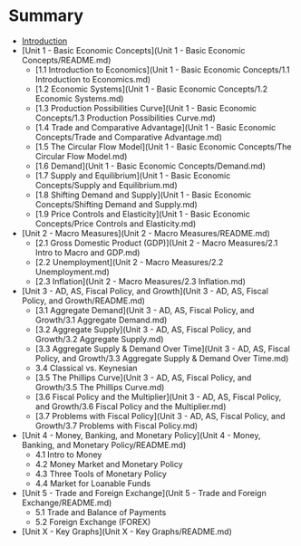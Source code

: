 # Summary

* [Introduction](README.md)
* [Unit 1 - Basic Economic Concepts](Unit 1 - Basic Economic Concepts/README.md)
   * [1.1 Introduction to Economics](Unit 1 - Basic Economic Concepts/1.1 Introduction to Economics.md)
   * [1.2 Economic Systems](Unit 1 - Basic Economic Concepts/1.2 Economic Systems.md)
   * [1.3 Production Possibilities Curve](Unit 1 - Basic Economic Concepts/1.3 Production Possibilities Curve.md)
   * [1.4 Trade and Comparative Advantage](Unit 1 - Basic Economic Concepts/Trade and Comparative Advantage.md)
   * [1.5 The Circular Flow Model](Unit 1 - Basic Economic Concepts/The Circular Flow Model.md)
   * [1.6 Demand](Unit 1 - Basic Economic Concepts/Demand.md)
   * [1.7 Supply and Equilibrium](Unit 1 - Basic Economic Concepts/Supply and Equilibrium.md)
   * [1.8 Shifting Demand and Supply](Unit 1 - Basic Economic Concepts/Shifting Demand and Supply.md)
   * [1.9 Price Controls and Elasticity](Unit 1 - Basic Economic Concepts/Price Controls and Elasticity.md)
* [Unit 2 - Macro Measures](Unit 2 - Macro Measures/README.md)
   * [2.1 Gross Domestic Product (GDP)](Unit 2 - Macro Measures/2.1 Intro to Macro and GDP.md)
   * [2.2 Unemployment](Unit 2 - Macro Measures/2.2 Unemployment.md)
   * [2.3 Inflation](Unit 2 - Macro Measures/2.3 Inflation.md)
* [Unit 3 - AD, AS, Fiscal Policy, and Growth](Unit 3 - AD, AS, Fiscal Policy, and Growth/README.md)
   * [3.1 Aggregate Demand](Unit 3 - AD, AS, Fiscal Policy, and Growth/3.1 Aggregate Demand.md)
   * [3.2 Aggregate Supply](Unit 3 - AD, AS, Fiscal Policy, and Growth/3.2 Aggregate Supply.md)
   * [3.3 Aggregate Supply & Demand Over Time](Unit 3 - AD, AS, Fiscal Policy, and Growth/3.3 Aggregate Supply & Demand Over Time.md)
   * 3.4 Classical vs. Keynesian
   * [3.5 The Phillips Curve](Unit 3 - AD, AS, Fiscal Policy, and Growth/3.5 The Phillips Curve.md)
   * [3.6 Fiscal Policy and the Multiplier](Unit 3 - AD, AS, Fiscal Policy, and Growth/3.6 Fiscal Policy and the Multiplier.md)
   * [3.7 Problems with Fiscal Policy](Unit 3 - AD, AS, Fiscal Policy, and Growth/3.7 Problems with Fiscal Policy.md)
* [Unit 4 - Money, Banking, and Monetary Policy](Unit 4 - Money, Banking, and Monetary Policy/README.md)
   * 4.1 Intro to Money
   * 4.2 Money Market and Monetary Policy
   * 4.3 Three Tools of Monetary Policy
   * 4.4 Market for Loanable Funds
* [Unit 5 - Trade and Foreign Exchange](Unit 5 - Trade and Foreign Exchange/README.md)
   * 5.1 Trade and Balance of Payments
   * 5.2 Foreign Exchange (FOREX)
* [Unit X - Key Graphs](Unit X - Key Graphs/README.md)

